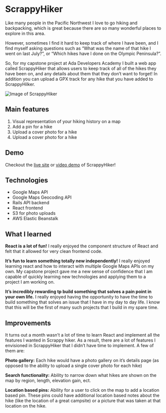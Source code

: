 # ScrappyHiker
Like many people in the Pacific Northwest I love to go hiking and backpacking, which is great because there are so many wonderful places to explore in this area.   
  
However, sometimes I find it hard to keep track of where I have been, and I find myself asking questions such as “What was the name of that hike I went on last July?”, or “Which hikes have I done on the Olympic Peninsula?”.   
  
So, for my capstone project at Ada Developers Academy I built a web app called ScrappyHiker that allows users to keep track of all of the hikes they have been on, and any details about them that they don’t want to forget! In addition you can upload a GPX track for any hike that you have added to ScrappyHilker.   

![Image of ScrappyHiker](https://s7.postimg.cc/wcccmdh23/scrappy_Hiker_Screen_Shot.png)
  
## Main features 
1. Visual representation of your hiking history on a map
2. Add a pin for a hike 
3. Upload a cover photo for a hike 
4. Upload a cover photo for a hike 

## Demo 
Checkout the [live site](http://scrappyhiker.com/) or [video demo](https://drive.google.com/file/d/1-zdlxIL19-GJ7iM7DcEHGD2HEgXDasv9/view) of ScrappyHiker! 

## Technologies 
* Google Maps API 
* Google Maps Geocoding API 
* Rails API backend 
* React frontend 
* S3 for photo uploads
* AWS Elastic Beanstalk 

## What I learned 
**React is a lot of fun!** I really enjoyed the component structure of React and felt that it allowed for very clean frontend code. 

**It’s fun to learn something totally new independently!**  I really enjoyed learning react and how to interact with multiple Google Maps APIs on my own. My capstone project gave me a new sense of confidence that I am capable of quickly learning new technologies and applying them to a project I am working on. 

**It’s incredibly rewarding tp build something that solves a pain point in your own life.** I really enjoyed having the opportunity to have the time to build something that solves an issue that I have in my day to day life. I know that this will be the first of many such projects that I build in my spare time. 

## Improvements 
It turns out a month wasn’t a lot of time to learn React and implement all the features I wanted in Scrappy hiker. As a result, there are a lot of features I envisioned in ScrappyHiker that I didn’t have time to implement. A few of them are: 

**Photo gallery:** Each hike would have a photo gallery on it’s details page (as opposed to the ability to upload a single cover photo for each hike) 

**Search functionality:** Ability to narrow down what hikes are shown on the map by region, length, elevation gain, ect. 

**Location based pins:** Ability for a user to click on the map to add a location based pin. These pins could have additional location based notes about the hike (like the location of a great campsite) or a picture that was taken at that location on the hike. 
